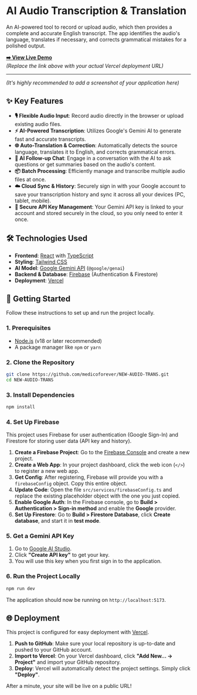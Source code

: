 # AI Audio Transcription & Translation

An AI-powered tool to record or upload audio, which then provides a complete and accurate English transcript. The app identifies the audio's language, translates if necessary, and corrects grammatical mistakes for a polished output.

**[➡️ View Live Demo](https://new-audio-trans.vercel.app/)**  
*(Replace the link above with your actual Vercel deployment URL)*

---

  
*(It's highly recommended to add a screenshot of your application here)*

## ✨ Key Features

-   **🎙️ Flexible Audio Input**: Record audio directly in the browser or upload existing audio files.
-   **⚡ AI-Powered Transcription**: Utilizes Google's Gemini AI to generate fast and accurate transcripts.
-   **🌐 Auto-Translation & Correction**: Automatically detects the source language, translates it to English, and corrects grammatical errors.
-   **💬 AI Follow-up Chat**: Engage in a conversation with the AI to ask questions or get summaries based on the audio's content.
-   **📦 Batch Processing**: Efficiently manage and transcribe multiple audio files at once.
-   **☁️ Cloud Sync & History**: Securely sign in with your Google account to save your transcription history and sync it across all your devices (PC, tablet, mobile).
-   **🔑 Secure API Key Management**: Your Gemini API key is linked to your account and stored securely in the cloud, so you only need to enter it once.

## 🛠️ Technologies Used

-   **Frontend**: [React](https://reactjs.org/) with [TypeScript](https://www.typescriptlang.org/)
-   **Styling**: [Tailwind CSS](https://tailwindcss.com/)
-   **AI Model**: [Google Gemini API](https://ai.google.dev/) (`@google/genai`)
-   **Backend & Database**: [Firebase](https://firebase.google.com/) (Authentication & Firestore)
-   **Deployment**: [Vercel](https://vercel.com/)

## 🚀 Getting Started

Follow these instructions to set up and run the project locally.

### 1. Prerequisites

-   [Node.js](https://nodejs.org/en/) (v18 or later recommended)
-   A package manager like `npm` or `yarn`

### 2. Clone the Repository

```bash
git clone https://github.com/medicoforever/NEW-AUDIO-TRANS.git
cd NEW-AUDIO-TRANS
```

### 3. Install Dependencies

```bash
npm install
```

### 4. Set Up Firebase

This project uses Firebase for user authentication (Google Sign-In) and Firestore for storing user data (API key and history).

1.  **Create a Firebase Project**: Go to the [Firebase Console](https://console.firebase.google.com/) and create a new project.
2.  **Create a Web App**: In your project dashboard, click the web icon (`</>`) to register a new web app.
3.  **Get Config**: After registering, Firebase will provide you with a `firebaseConfig` object. Copy this entire object.
4.  **Update Code**: Open the file `src/services/firebaseConfig.ts` and replace the existing placeholder object with the one you just copied.
5.  **Enable Google Auth**: In the Firebase console, go to **Build > Authentication > Sign-in method** and enable the **Google** provider.
6.  **Set Up Firestore**: Go to **Build > Firestore Database**, click **Create database**, and start it in **test mode**.

### 5. Get a Gemini API Key

1.  Go to [Google AI Studio](https://aistudio.google.com/app/apikey).
2.  Click **"Create API key"** to get your key.
3.  You will use this key when you first sign in to the application.

### 6. Run the Project Locally

```bash
npm run dev
```

The application should now be running on `http://localhost:5173`.

## 🌐 Deployment

This project is configured for easy deployment with [Vercel](https://vercel.com/).

1.  **Push to GitHub**: Make sure your local repository is up-to-date and pushed to your GitHub account.
2.  **Import to Vercel**: On your Vercel dashboard, click **"Add New... -> Project"** and import your GitHub repository.
3.  **Deploy**: Vercel will automatically detect the project settings. Simply click **"Deploy"**.

After a minute, your site will be live on a public URL!
